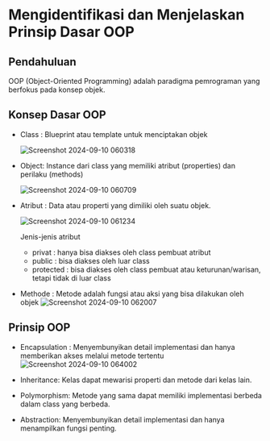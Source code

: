 # Mengidentifikasi dan Menjelaskan Prinsip Dasar OOP
## Pendahuluan
OOP (Object-Oriented Programming) adalah paradigma pemrograman yang berfokus pada konsep objek.
## Konsep Dasar OOP
* Class : Blueprint atau template untuk menciptakan objek

  ![Screenshot 2024-09-10 060318](https://github.com/user-attachments/assets/cc383aa6-a64b-4dee-84a5-9c76ce132495)
* Object: Instance dari class yang memiliki atribut (properties) dan perilaku
(methods)

  ![Screenshot 2024-09-10 060709](https://github.com/user-attachments/assets/0f945e2c-562d-4885-abcd-22056283678d)
* Atribut : Data atau properti yang dimiliki oleh suatu objek.
  
    ![Screenshot 2024-09-10 061234](https://github.com/user-attachments/assets/124d3ca3-49ae-46f2-92e6-5bc7775ea1fb)

   Jenis-jenis atribut
  * privat : hanya bisa diakses oleh class pembuat atribut
  * public : bisa diakses oleh luar class
  * protected : bisa diakses oleh class pembuat atau keturunan/warisan, tetapi tidak di luar class
 
* Methode : Metode adalah fungsi atau aksi yang bisa dilakukan oleh objek
    ![Screenshot 2024-09-10 062007](https://github.com/user-attachments/assets/b7519db7-f976-4b36-805f-a15a60d31144)
## Prinsip OOP
* Encapsulation : Menyembunyikan detail implementasi dan hanya memberikan
akses melalui metode tertentu
  ![Screenshot 2024-09-10 064002](https://github.com/user-attachments/assets/f9ff6ede-a18b-4604-85b8-9143beaf988c)

* Inheritance: Kelas dapat mewarisi properti dan metode dari kelas lain.
* Polymorphism: Metode yang sama dapat memiliki implementasi berbeda
dalam class yang berbeda.
* Abstraction: Menyembunyikan detail implementasi dan hanya menampilkan
fungsi penting.
